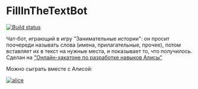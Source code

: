 # FillInTheTextBot
[![Build status](https://ci.appveyor.com/api/projects/status/nejvcq6j36ei1t9m?svg=true)](https://ci.appveyor.com/project/granstel/fillinthetextbot)

Чат-бот, играющий в игру "Занимательные истории": он просит поочереди называть слова (имена, прилагательные, прочее), потом вставляет их в текст на нужные места, и показывает то, что получилось. Сделан на ["Онлайн-хакатоне по разработке навыков Алисы"](https://yandex.ru/promo/events/generated/online-hack-alisa-27-06-2020/)

Можно сыграть вместе с Алисой:

[![alice](https://dialogs.s3.yandex.net/badges/v1-term3.svg)](https://alice.ya.ru/s/a557c651-94d8-48fd-9c43-d2b644615050)
